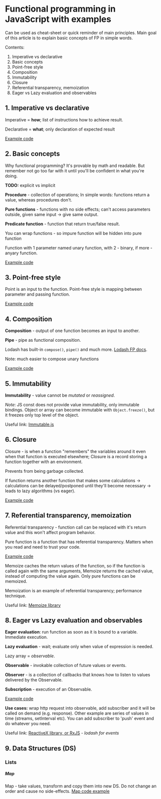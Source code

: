 
# Functional programming in JavaScript with examples

Can be used as cheat-sheet or quick reminder of main principles.
Main goal of this article is to explain basic concepts of FP in simple words.

Contents:
1. Imperative vs declarative
2. Basic concepts
3. Point-free style
4. Composition
5. Immutability
6. Closure
7. Referential transparency, memoization
8. Eager vs Lazy evaluation and observables

## 1. Imperative vs declarative

Imperative = **how**; list of instructions how to achieve result.

Declarative = **what**; only declaration of expected result

[Example code](https://github.com/KievDevel/functional-javascript/tree/master/declarative-imperative/index.js)

## 2. Basic concepts

Why functional programming? It's provable by math and readable. 
But remember not go too far with it until you'll be confident in what you're doing.

**TODO:** explicit vs implicit

**Procedure** - collection of operations; 
In simple words: functions return a value, whereas procedures don't.

**Pure functions** - functions with no side effects;
can't access parameters outside, given same input -> give same output.

**Predicate function** - function that return true/false result.

You can wrap functions - so impure function will be hidden into pure function

Function with 1 parameter named unary function, with 2 - binary, if more - anyary function.

[Example code](https://github.com/KievDevel/functional-javascript/tree/master/basic-concepts/index.js)

## 3. Point-free style

Point is an input to the function. 
Point-free style is mapping between parameter and passing function.

[Example code](https://github.com/KievDevel/functional-javascript/tree/master/point-free-style/index.js)

## 4. Composition

**Composition** - output of one function becomes an input to another.

**Pipe** - pipe as functional composition.

Lodash has built-in `compose()`, `pipe()` and much more. [Lodash FP docs](https://github.com/lodash/lodash/wiki/FP-Guide).

Note: much easier to compose unary functions

[Example code](https://github.com/KievDevel/functional-javascript/tree/master/composition/index.js)

## 5. Immutability

**Immutability** - value cannot be *mutated* or *reassigned*.

*Note*: JS const does not provide value immutability, only immutable bindings. 
Object or array can become immutable with `Object.freeze()`, but it freezes only top level of the object.

Useful link: [Immutable.js](https://facebook.github.io/immutable-js/)

## 6. Closure

Closure - is when a function "remembers" the variables around it even when that function is executed elsewhere; 
Closure is a record storing a function together with an environment.

Prevents from being garbage collected.

If function returns another function that makes some calculations -> calculations can be delayed/postponed until they'll become necessary -> leads to lazy algorithms (vs eager).

[Example code](https://github.com/KievDevel/functional-javascript/tree/master/closure/index.js)

## 7. Referential transparency, memoization

Referential transparency - function call can be replaced with it's return value and this won't affect program behavior.

Pure function is a function that has referential transparency.
Matters when you read and need to trust your code.

[Example code](https://github.com/KievDevel/functional-javascript/tree/master/referential-transparency/index.js)

Memoize caches the return values of the function, so if the function is called again with the same arguments, 
Memoize returns the cached value, instead of computing the value again. Only pure functions can be memoized.

Memoization is an example of referential transparency; performance technique.

Useful link: [Memoize library](https://github.com/caiogondim/fast-memoize.js)

## 8. Eager vs Lazy evaluation and observables

**Eager evaluation**: run function as soon as it is bound to a variable. Immediate execution.

**Lazy evaluation** - wait; evaluate only when value of expression is needed.

Lazy array = *observable*.

**Observable** - invokable collection of future values or events.

**Observer** - is a collection of callbacks that knows how to listen to values delivered by the Observable.

**Subscription** - execution of an Observable.

[Example code](https://github.com/KievDevel/functional-javascript/tree/master/observable/index.js)

**Use cases:** wrap http request into observable, add subscriber and it will be called on demand (e.g. response).
Other example are series of values in time (streams, setInterval etc). You can add subscriber to 'push' event and do whatever you need.

Useful link: [ReactiveX library, or RxJS](https://rxjs-dev.firebaseapp.com/guide/overview) - *lodash for events*

## 9. Data Structures (DS)

### Lists

##### Map

Map - take values, transform and copy them into new DS. Do not change an order and cause no side-effects.
[Map code example](https://github.com/KievDevel/functional-javascript/tree/master/data-structures/map.js)
